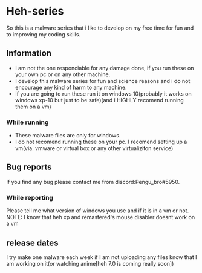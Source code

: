 # Heh-series
So this is a malware series that i like to develop on my free time for fun and to improving my coding skills.


## Information
- I am not the one responciable for any damage done, if you run these on your own pc or on any other machine.
- I develop this malware series for fun and science reasons and i do not encourage any kind of harm to any machine.
- If you are going to run these run it on windows 10(probably it works on windows xp-10 but just to be safe)(and i HIGHLY recomend running them on a vm)

### While running
- These malware files are only for windows.
- I do not recomend running these on your pc. I recomend setting up a vm(via. vmware or virtual box or any other virtualiziton service)

## Bug reports
If you find any bug please contact me from discord:Pengu_bro#5950.

### While reporting
Please tell me what version of windows you use and if it is in a vm or not.
NOTE: I know that heh xp and remastered's mouse disabler doesnt work on a vm 

## release dates
I try make one malware each week
if I am not uploading any files know that I am working on it(or watching anime[heh 7.0 is coming really soon])
